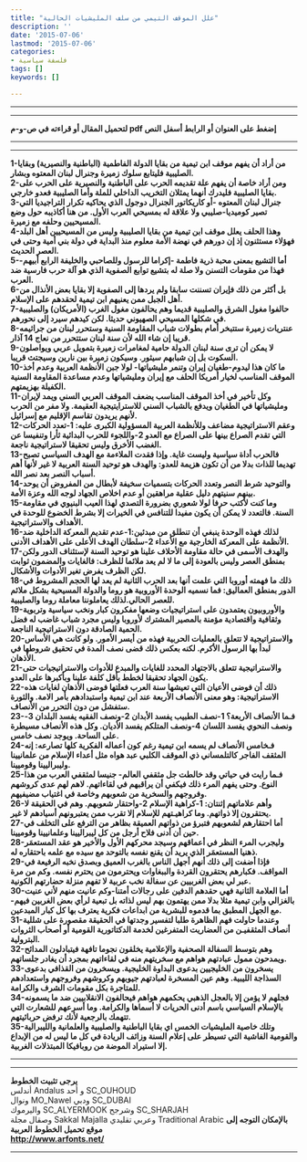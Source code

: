 ```yaml
---
title: "علل الموقف التيمي من سلف المليشيات الحالية"
description: ''
date: '2015-07-06'
lastmod: '2015-07-06'
categories:
- فلسفة سياسية
tags: []
keywords: []

---
```

---

---

**لتحميل المقال أو قراءته في ص-و-م pdf إضغط على العنوان أو الرابط أسفل النص**

---



---

**1-من أراد أن يفهم موقف ابن تيمية من بقايا الدولة الفاطمية (الباطنية والنصيرية) وبقايا الصليبية فليتابع سلوك زميرة وجنرال لبنان المعتوه وبشار.  
2-ومن أراد خاصة أن يفهم علة تقديمه الحرب على الباطنية والنصيرية على الحرب على بقايا الصليبية فليدرك أنهما يمثلان التخريب الداخلي للملة وأما الصليبية فعدو خارجي.  
3-جنرال لبنان المعتوه -أو كاريكاتور الجنرال دوجول الذي يحاكيه تكرار التراجيديا التي تصير كوميديا-صليبي ولا علاقة له بمسيحي العرب الأول. من هنا أكاذيبه حول وضع المسيحيين وحلفه مع زميرة.  
4-وهذا الحلف يعلل موقف ابن تيمية من بقايا الصليبية وليس من المسيحيين أهل البلد فهؤلاء مستثنون إذ إن دورهم في نهضة الأمة معلوم منذ البداية في دولة بني أمية وحتى في العصر الحديث.  
5-أما التشيع بمعنى محبة ذرية فاطمة -إكراما للرسول وللصاحبي والخليفة الرابع أبيهم-فهذا من مقومات التسنن ولا صلة له بتشيع توابع الصفوية الذي هو آلة حرب فارسية ضد العرب.  
6-بل أكثر من ذلك فإيران تسننت سابقا ولم يردها إلى الصفوية إلا بقايا بعض الأنذال من أهل الجبل ممن يعنيهم ابن تيمية لحقدهم على الإسلام.  
7-حالفوا مغول الشرق والصليبية قديما وهم يحالفون مغول الغرب (الأمريكان) والصليبية في شكلها المسيحي الصهيوني حديثا. لكن كيدهم سيرد إلى نحورهم.  
8-عنتريات زميرة ستتبخر أمام بطولات شباب المقاومة السنية وستحرر لبنان من جراثيمه قريبا إن شاء الله لأن سنة لبنان ستتحرر من نعاج 14 آذار.  
9-لا يمكن أن ترى سنة لبنان الدولة حامية لمغامرات زميرة بتمويل عربي ويواصلون السكوت بل إن شبابهم سيثور. وسيكون زميرة بين نارين وسيجتث قريبا.  
10-ما كان هذا ليدوم-طغيان إيران وتنمر مليشياتها- لولا جبن الأنظمة العربية وعدم أخذ الموقف المناسب لخيار أمريكا الحلف مع إيران ومليشياتها وعدم مساعدة المقاومة السنية الكفيلة بهزيمتهم.  
11-وكل تأخير في أخذ الموقف المناسب يضعف الموقف العربي السني ويمد لإيران ومليشياتها في الطغيان ويدفع بالشباب السني للاسترايتيجية العقيمة. ولا مفر من الحرب لأنهم يريدون تقاسم الإقليم مع إسرائيل.  
12-وعقم الاستراتيجية مضاعف وللأنظمة العربية المسؤولية الكبرى عليه: 1-تعدد الحركات التي تقدم الصراع بينها على الصراع مع العدو 2-واللجوء للحرب البدائية ثأرا وتنفيسا عن الغضب الأخرق وليس تحقيقا لاستراتيجية ناجعة.  
13-فالحرب أداة سياسية وليست غاية. وإذا فقدت الملاءمة مع الهدف السياسي تصبح تهديما للذات بدلا من أن تكون هزيمة للعدو: والهدف هو توحيد السنة العربية لا غير لأنها أهم أسباب النصر بعد نصر الله.  
14-والتوحيد شرط النصر وتعدد الحركات بتسميات سخيفة لأبطال من المفروض أن يوحد بينهم سنيتهم دليل عقلية مراهقين أو عدم اخلاص الجهاد لوجه الله وعزة الأمة.  
15-وما كنت لأكتب حرفا لولا شعوري بضرورة التصدي لهذا العيب البنيوي في مقاومة السنة. فالتعدد لا يمكن أن يكون مفيدا للتنافس في الخيرات إلا بشرط الخضوع للوحدة في الأهداف والاستراتيجية.  
16-لذلك فهذه الوحدة ينبغي أن تنطلق من مبدئين:1-عدم تقديم المعركة الداخلية ضد الأنظمة على المعركة الخارجية مع الأعداء 2-سلطان الهدف الأعلى على الأهداف الأدنى.  
17-والهدف الأسمى في حالة مقاومة الأحلاف علينا هو توحيد السنة لإستئناف الدور ولكن بمنطق العصر وليس بالعودة إلى ما لا لم يعد ملائما للظرف: فالغايات والمضمون ثوابت لكن الظرف يفرض تغير الأدوات والأشكال.  
18-ذلك ما فهمته أوروبا التي علمت أنها بعد الحرب الثانية لم يعد لها الحجم المشروط في الدور بمنطق العماليق: فما نسميه الوحدة الأوروبية هو روما والدولة المسيحية بشكل ملائم للعصر الحالي.لذلك يعاملوننا معاملة روما والصليبية.  
19-والأوروبيون يعتمدون على استراتيجيات وضعها مفكرون كبار ونخب سياسية وتربوية وثقافية واقتصادية مؤمنة بالمصير المشترك لأوروبا وليس مجرد شباب غاضب له فضل الحمية الصادقة دون الاستراتيجية الناجعة.  
20-والاستراتيجية لا تتعلق بالعمليات الحربية فهذه من أيسر الأمور. ولو كانت هي الأساس لبدأ بها الرسول الأكرم. لكنه بعكس ذلك قضى نصف المدة في تحقيق شروطها في الأذهان.  
21-والاستراتيجية تتعلق بالاجتهاد المحدد للغايات والمبدع للأدوات والاستراتيجيات حتى يكون الجهاد تحقيقا لخطط بأقل كلفة علينا وبأكبرها على العدو.  
22-ذلك أن فوضى الأعيان التي تعيشها سنة العرب فعلتها فوضى الأذهان لغايات هذه الاستراتيجية: وهو معنى الأنصاف الأربعة عند ابن تيمية واستبدادهم بأمر الامة. والثورة ستفشل من دون التحرر من الأنصاف.  
23-فـما الأنصاف الأربعة؟ 1-نصف الطبيب يفسد الأبدان 2-ونصف الفقيه يفسد البلدان 3-ونصف النحوي يفسد اللسان 4-ونصف المتلكم يفسد الأديان. وكل هذه الأنصاف مسيطرة على الساحة. ويوجد نصف خامس.  
24-فـخامس الأنصاف لم يسمه ابن تيمية رغم كون أعماله الفكرية كلها تصارعه: إنه المثقف الفاجر كالتلمساني ذي الموقف الكلبي عبد هواه مثل أعداء الإسلام من علمانيينا وليبراليينا وقوميينا.  
25-فـما رايت في حياتي وقد خالطت جل مثقفي العالم- جنيسا لمثقفي العرب من هذا النوع. وحتى يفهم المرء ذلك فيكفي أن يراقبهم في لقاءاتهم. لاهم لهم عدى كروشهم وفروجهم والسخرية من شعوبهم وخاصة في اغتياب مضيفيهم.  
26-وأهم علاماتهم إثنتان: 1-كراهية الإسلام 2-واحتقار شعوبهم. وهم في الحقيقة لا يحتقرون إلا ذواتهم. وما كراهيـتهم للإسلام إلا تقرب ممن يعتبرونهم أسيادهم لا غير.  
27-أما احتقارهم لشعوبهم فتبرؤ من ذواتهم العميقة بظاهر من الترفع على التخلف في حين أن أدنى فلاح أرجل من كل ليبراليينا وعلمانيينا وقوميينا.  
28-وليجرب المرء النظر في أعماقهم وسيجد محركهم الأول والأخير هو عقد المستعمَر ذهنيا المستعمَر الذي يريد أن يقنع نفسه بالتوحد مع سيده مع علمه باحتقاره له.  
29-فإذا أضفت إلى ذلك أنهم أجهل الناس بالغرب العميق وبصدق نخبه الرفيعة في المواقف. فكبارهم يحتقرون القردة والببغاوات ويحترمون من يحترم نفسه. وكم من مرة عبر لي بعض الغربيين عن سفالة نخب عربية لا تفهم منزلة حضارتهم الكونية.  
30-أما العلامة الثانية فهي حقدهم الدفين على رجالات أمتنا-وكم عانيت منهم لأني عنيت بالغزالي وابن تيمية مثلا بدلا ممن يهتمون بهم ليس لذاته بل تبعية لرأي بعض الغربين فيهم- مع الجهل المطبق بما قدموه للبشرية من ابداعات فكرية يعترف بها كل كبار المبدعين.  
31-وعندما حاولت فهم الظاهرة طلبا لتفسير وجدتها في الحقيقة مقصورة على شللية أنصاف المثقفيـن من العضاريت المتفرغين لخدمة الدكتاتورية القومية أو أصحاب الثروات البترولية.  
32-وهم بتوسط السفالة الصحفية والإعلامية يخلقون نجوما تافهة فيتبادلون المدائح ويمدحون ممول عبادتهم هواهم مع سخريتهم منه في لقاءاتهم بمجرد أن يغادر جلساتهم.  
33-يسخرون من الخليجيين بدعوى البداوة الخليجية. ويسخرون من القذافي بدعوى السذاجة الليبية. وهم عين المسخرة لعبادتهم جيوبهم وكروشهم وفروجهم واستعدادهم للمتاجرة بكل مقومات الشرف والكرامة.  
34-فجلهم لا يؤمن إلا بالعجل الذهبي يحكمهم هواهم فيحالفون الانقلابيين ضد ما يسمونه بالإسلام السياسي باسم أدنى الحريات لا أسماها والكرامة. وما أسرعهم للشعارت التي تتهمك بالرجعية لأنك ترفض حربائيتهم.  
35-وتلك خاصية المليشيات الخمس اي بقايا الباطنية والصليبية والعلمانية والليبرالية والقومية الفاشية التي تسيطر على إعلام السنة وزائف الريادة في كل ما ليس له من الإبداع إلا استيراد الموضة من روبافيكا المبتذلات الغربية.**

---

---

**يرجى تثبيت الخطوط**   
 أندلس Andalus  و أحد SC\_OUHOUD  
 ونوال MO\_Nawel  ودبي SC\_DUBAI   
 واليرموك SC\_ALYERMOOK  وشرجح SC\_SHARJAH   
 وصقال مجلة Sakkal Majalla وعربي تقليدي Traditional Arabic  **بالإمكان التوجه إلى موقع تحميل الخطوط العربية  
 http://www.arfonts.net/**

---

###